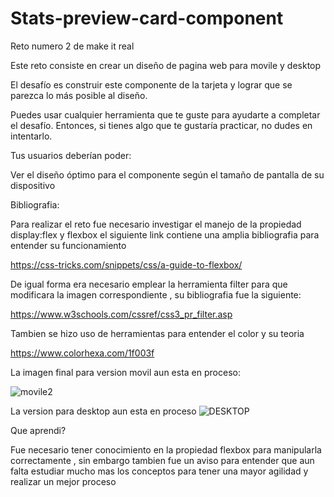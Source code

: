 # Stats-preview-card-component

Reto numero 2 de make it real 

Este reto consiste en crear un diseño de pagina web para movile y desktop 



El desafío es construir este componente de la tarjeta y lograr que se parezca lo más posible al diseño.

Puedes usar cualquier herramienta que te guste para ayudarte a completar el desafío. Entonces, si tienes algo que te gustaría practicar, no dudes en intentarlo.

Tus usuarios deberían poder:

Ver el diseño óptimo para el componente según el tamaño de pantalla de su dispositivo

Bibliografia:

Para realizar el reto fue necesario investigar el manejo de la propiedad display:flex y flexbox el siguiente link contiene una amplia bibliografia para entender su funcionamiento

https://css-tricks.com/snippets/css/a-guide-to-flexbox/

De igual forma era necesario emplear la herramienta filter para que modificara la imagen correspondiente , su bibliografia fue la siguiente:

https://www.w3schools.com/cssref/css3_pr_filter.asp

Tambien se hizo uso de herramientas para entender el color y su teoria 

https://www.colorhexa.com/1f003f

La imagen final para version movil aun esta en proceso: 


![movile2](https://user-images.githubusercontent.com/79812118/195491278-ed46ac3a-10d2-451a-b217-3e64cd154c04.jpg)


La version para desktop aun esta en proceso 
![DESKTOP](https://user-images.githubusercontent.com/79812118/195490973-9d65bfd8-5308-4a05-9de5-13bc540d0e1f.jpg)



Que aprendi? 

Fue necesario tener conocimiento en la propiedad flexbox para manipularla correctamente , sin embargo tambien fue un aviso para entender que aun falta estudiar mucho mas los conceptos para tener una mayor agilidad y realizar un mejor proceso 
